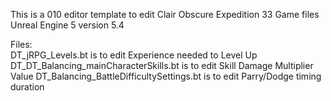 This is a 010 editor template to edit Clair Obscure Expedition 33 Game files Unreal Engine 5 version 5.4

Files:
<br>DT_jRPG_Levels.bt is to edit Experience needed to Level Up<br/>
DT_DT_Balancing_mainCharacterSkills.bt is to edit Skill Damage Multiplier Value
DT_Balancing_BattleDifficultySettings.bt is to edit Parry/Dodge timing duration
